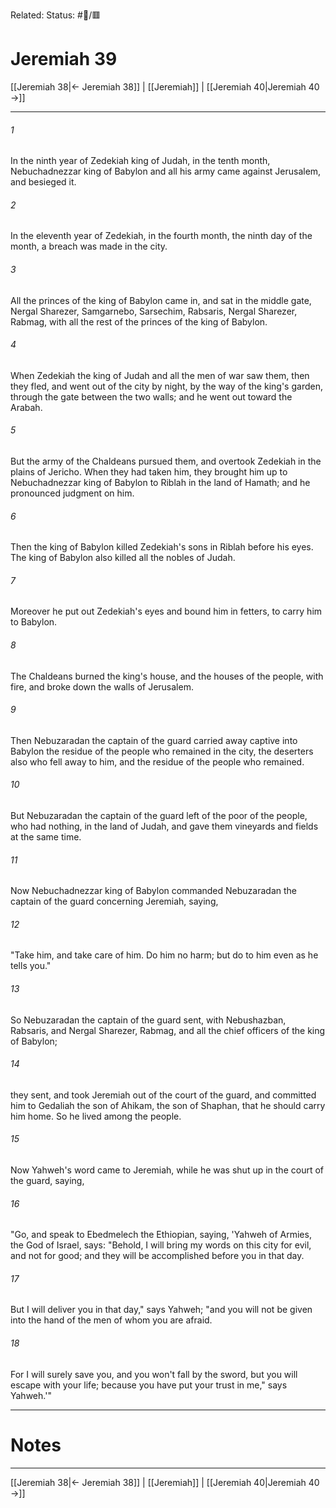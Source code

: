 Related:
Status: #📖/🟥
# Jeremiah 39

[[Jeremiah 38|← Jeremiah 38]] | [[Jeremiah]] | [[Jeremiah 40|Jeremiah 40 →]]
***



###### 1 
In the ninth year of Zedekiah king of Judah, in the tenth month, Nebuchadnezzar king of Babylon and all his army came against Jerusalem, and besieged it. 

###### 2 
In the eleventh year of Zedekiah, in the fourth month, the ninth day of the month, a breach was made in the city. 

###### 3 
All the princes of the king of Babylon came in, and sat in the middle gate, Nergal Sharezer, Samgarnebo, Sarsechim, Rabsaris, Nergal Sharezer, Rabmag, with all the rest of the princes of the king of Babylon. 

###### 4 
When Zedekiah the king of Judah and all the men of war saw them, then they fled, and went out of the city by night, by the way of the king's garden, through the gate between the two walls; and he went out toward the Arabah. 

###### 5 
But the army of the Chaldeans pursued them, and overtook Zedekiah in the plains of Jericho. When they had taken him, they brought him up to Nebuchadnezzar king of Babylon to Riblah in the land of Hamath; and he pronounced judgment on him. 

###### 6 
Then the king of Babylon killed Zedekiah's sons in Riblah before his eyes. The king of Babylon also killed all the nobles of Judah. 

###### 7 
Moreover he put out Zedekiah's eyes and bound him in fetters, to carry him to Babylon. 

###### 8 
The Chaldeans burned the king's house, and the houses of the people, with fire, and broke down the walls of Jerusalem. 

###### 9 
Then Nebuzaradan the captain of the guard carried away captive into Babylon the residue of the people who remained in the city, the deserters also who fell away to him, and the residue of the people who remained. 

###### 10 
But Nebuzaradan the captain of the guard left of the poor of the people, who had nothing, in the land of Judah, and gave them vineyards and fields at the same time. 

###### 11 
Now Nebuchadnezzar king of Babylon commanded Nebuzaradan the captain of the guard concerning Jeremiah, saying, 

###### 12 
"Take him, and take care of him. Do him no harm; but do to him even as he tells you." 

###### 13 
So Nebuzaradan the captain of the guard sent, with Nebushazban, Rabsaris, and Nergal Sharezer, Rabmag, and all the chief officers of the king of Babylon; 

###### 14 
they sent, and took Jeremiah out of the court of the guard, and committed him to Gedaliah the son of Ahikam, the son of Shaphan, that he should carry him home. So he lived among the people. 

###### 15 
Now Yahweh's word came to Jeremiah, while he was shut up in the court of the guard, saying, 

###### 16 
"Go, and speak to Ebedmelech the Ethiopian, saying, 'Yahweh of Armies, the God of Israel, says: "Behold, I will bring my words on this city for evil, and not for good; and they will be accomplished before you in that day. 

###### 17 
But I will deliver you in that day," says Yahweh; "and you will not be given into the hand of the men of whom you are afraid. 

###### 18 
For I will surely save you, and you won't fall by the sword, but you will escape with your life; because you have put your trust in me," says Yahweh.'"

---
# Notes


***
[[Jeremiah 38|← Jeremiah 38]] | [[Jeremiah]] | [[Jeremiah 40|Jeremiah 40 →]]
